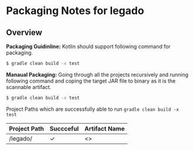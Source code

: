 # Packaging Notes for legado

## Overview

**Packaging Guidinline:** Kotlin should support following command   for packaging.

```bash
$ gradle clean build -x test
```

**Manaual Packaging:**
Going through all the projects recursively and running following command and coping the target JAR file
to binary as it is the scannable artifact.
```bash
$ gradle clean build -x test
```

Project Paths which are successfully able to run `gradle clean build -x test`


| Project Path                           | Succceful|Artifact Name                                      |
|----------------------------------------|----------|---------------------------------------------------|
| /legado/                               | &#10003; |   <<due to lint issue no artifact geenerated  >>  |


